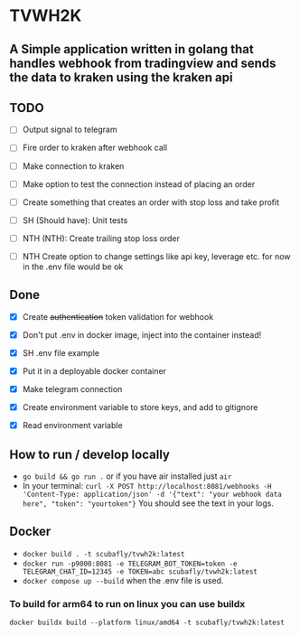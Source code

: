 # TVWH2K
## A Simple application written in golang that handles webhook from tradingview and sends the data to kraken using the kraken api

## TODO
- [ ] Output signal to telegram
- [ ] Fire order to kraken after webhook call
- [ ] Make connection to kraken
- [ ] Make option to test the connection instead of placing an order
- [ ] Create something that creates an order with stop loss and take profit

- [ ] SH (Should have): Unit tests
- [ ] NTH (NTH): Create trailing stop loss order
- [ ] NTH Create option to change settings like api key, leverage etc. for now in the .env file would be ok

## Done
- [x] Create ~~authentication~~ token validation for webhook
- [x] Don't put .env in docker image, inject into the container instead!
- [x] SH .env file example
- [x] Put it in a deployable docker container
- [x] Make telegram connection
- [x] Create environment variable to store keys, and add to gitignore
- [x] Read environment variable


## How to run / develop locally
- `go build && go run .` or if you have air installed just `air`
- In your terminal: `curl -X POST http://localhost:8081/webhooks -H 'Content-Type: application/json' -d '{"text": "your webhook data here", "token": "yourtoken"}`
You should see the text in your logs.

## Docker
- `docker build . -t scubafly/tvwh2k:latest`
- `docker run -p9000:8081 -e TELEGRAM_BOT_TOKEN=token -e TELEGRAM_CHAT_ID=12345 -e TOKEN=abc scubafly/tvwh2k:latest`
- `docker compose up --build` when the .env file is used.

### To build for arm64 to run on linux you can use buildx
`docker buildx build --platform linux/amd64 -t scubafly/tvwh2k:latest`
